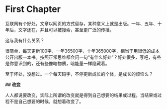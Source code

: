 # First Chapter

  


互联网有个好处，文章以网页的方式留存，某种意义上就是出版。一年、五年、十年后，文字还在，并且可以被搜索，甚至更广泛的传播。

  


这与我有什么关系？

  


很简单，每天更新100字，一年36500字，十年365000字，相当于用很低的成本公开出版一本书。按照正常思维都会问一句“有什么好处”？好处很多，写吧，有些是你意识到的，还有些像暗物质，暗能量一样隐藏着。

  


至于坏处，没想过。一个每天码字，不停更新成长的个体，是成长的烦恼么？

  



**\#\# 改变**

人人都说要改变，实际上所谓的改变就是得到自己想要的结果或过程。当结果或过程不是自己想要的时候，就想着改变了。

  


